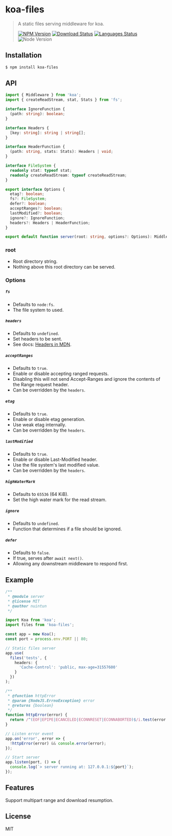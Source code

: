# koa-files

<!-- prettier-ignore -->
> A static files serving middleware for koa.
>
> [![NPM Version][npm-image]][npm-url]
> [![Download Status][download-image]][npm-url]
> [![Languages Status][languages-image]][github-url]
> ![Node Version][node-image]

## Installation

```bash
$ npm install koa-files
```

## API

```ts
import { Middleware } from 'koa';
import { createReadStream, stat, Stats } from 'fs';

interface IgnoreFunction {
  (path: string): boolean;
}

interface Headers {
  [key: string]: string | string[];
}

interface HeaderFunction {
  (path: string, stats: Stats): Headers | void;
}

interface FileSystem {
  readonly stat: typeof stat;
  readonly createReadStream: typeof createReadStream;
}

export interface Options {
  etag?: boolean;
  fs?: FileSystem;
  defer?: boolean;
  acceptRanges?: boolean;
  lastModified?: boolean;
  ignore?: IgnoreFunction;
  headers?: Headers | HeaderFunction;
}

export default function server(root: string, options?: Options): Middleware;
```

### root

- Root directory string.
- Nothing above this root directory can be served.

### Options

##### `fs`

- Defaults to `node:fs`.
- The file system to used.

##### `headers`

- Defaults to `undefined`.
- Set headers to be sent.
- See docs: [Headers in MDN](https://developer.mozilla.org/en-US/docs/Web/HTTP/Headers).

##### `acceptRanges`

- Defaults to `true`.
- Enable or disable accepting ranged requests.
- Disabling this will not send Accept-Ranges and ignore the contents of the Range request header.
- Can be overridden by the `headers`.

##### `etag`

- Defaults to `true`.
- Enable or disable etag generation.
- Use weak etag internally.
- Can be overridden by the `headers`.

##### `lastModified`

- Defaults to `true`.
- Enable or disable Last-Modified header.
- Use the file system's last modified value.
- Can be overridden by the `headers`.

##### `highWaterMark`

- Defaults to `65536` (64 KiB).
- Set the high water mark for the read stream.

##### `ignore`

- Defaults to `undefined`.
- Function that determines if a file should be ignored.

##### `defer`

- Defaults to `false`.
- If true, serves after `await next()`.
- Allowing any downstream middleware to respond first.

## Example

```ts
/**
 * @module server
 * @license MIT
 * @author nuintun
 */

import Koa from 'koa';
import files from 'koa-files';

const app = new Koa();
const port = process.env.PORT || 80;

// Static files server
app.use(
  files('tests', {
    headers: {
      'Cache-Control': 'public, max-age=31557600'
    }
  })
);

/**
 * @function httpError
 * @param {NodeJS.ErrnoException} error
 * @returns {boolean}
 */
function httpError(error) {
  return /^(EOF|EPIPE|ECANCELED|ECONNRESET|ECONNABORTED)$/i.test(error.code);
}

// Listen error event
app.on('error', error => {
  !httpError(error) && console.error(error);
});

// Start server
app.listen(port, () => {
  console.log(`> server running at: 127.0.0.1:${port}`);
});
```

## Features

Support multipart range and download resumption.

## License

MIT

[npm-image]: https://img.shields.io/npm/v/koa-files.svg?style=flat-square
[npm-url]: https://www.npmjs.org/package/koa-files
[download-image]: https://img.shields.io/npm/dm/koa-files.svg?style=flat-square
[languages-image]: https://img.shields.io/github/languages/top/nuintun/koa-files?style=flat-square
[github-url]: https://github.com/nuintun/koa-files
[node-image]: https://img.shields.io/node/v/koa-files.svg?style=flat-square
